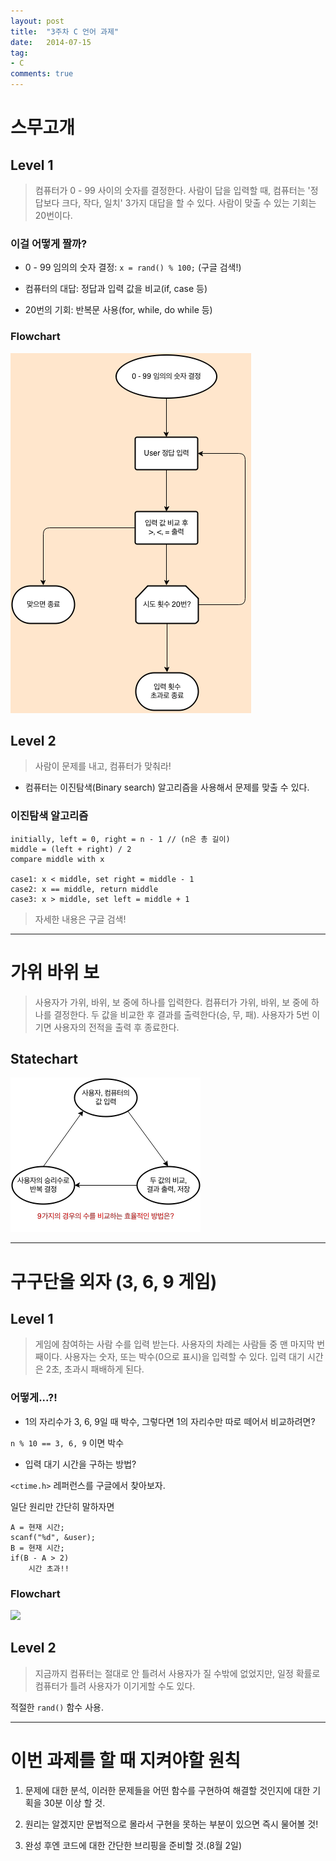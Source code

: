 ```yaml
---
layout: post
title:  "3주차 C 언어 과제"
date:   2014-07-15
tag:
- C
comments: true
---
```



# 스무고개

## Level 1

> 컴퓨터가 0 - 99 사이의 숫자를 결정한다. 사람이 답을 입력할 때, 컴퓨터는 '정답보다 크다, 작다, 일치' 3가지 대답을 할 수 있다. 사람이 맞출 수 있는 기회는 20번이다.

### 이걸 어떻게 짤까?

- 0 - 99 임의의 숫자 결정: ```x = rand() % 100;``` (구글 검색!)

- 컴퓨터의 대답: 정답과 입력 값을 비교(if, case 등)

- 20번의 기회: 반복문 사용(for, while, do while 등)

### Flowchart

![](/images/assignment-3-1-flowchart.png)

## Level 2

> 사람이 문제를 내고, 컴퓨터가 맞춰라!

* 컴퓨터는 이진탐색(Binary search) 알고리즘을 사용해서 문제를 맞출 수 있다.

### 이진탐색 알고리즘

	initially, left = 0, right = n - 1 // (n은 총 길이)
	middle = (left + right) / 2
	compare middle with x

	case1: x < middle, set right = middle - 1
	case2: x == middle, return middle
	case3: x > middle, set left = middle + 1

> 자세한 내용은 구글 검색!

***

# 가위 바위 보

> 사용자가 가위, 바위, 보 중에 하나를 입력한다. 컴퓨터가 가위, 바위, 보 중에 하나를 결정한다. 두 값을 비교한 후 결과를 출력한다(승, 무, 패). 사용자가 5번 이기면 사용자의 전적을 출력 후 종료한다.

## Statechart

![](/images/assignment-3-2-statechart.png)

***

# 구구단을 외자 (3, 6, 9 게임)

## Level 1

> 게임에 참여하는 사람 수를 입력 받는다. 사용자의 차례는 사람들 중 맨 마지막 번째이다. 사용자는 숫자, 또는 박수(0으로 표시)을 입력할 수 있다. 입력 대기 시간은 2초, 초과시 패배하게 된다.

### 어떻게...?!

- 1의 자리수가 3, 6, 9일 때 박수, 그렇다면 1의 자리수만 따로 떼어서 비교하려면?

```n % 10 == 3, 6, 9``` 이면 박수

- 입력 대기 시간을 구하는 방법?

```<ctime.h>``` 레퍼런스를 구글에서 찾아보자.

일단 원리만 간단히 말하자면

	A = 현재 시간;
	scanf("%d", &user);
	B = 현재 시간;
	if(B - A > 2)
		시간 초과!!

### Flowchart

![](/images/assignment-3-3-flowchart.png)

## Level 2

> 지금까지 컴퓨터는 절대로 안 틀려서 사용자가 질 수밖에 없었지만, 일정 확률로 컴퓨터가 틀려 사용자가 이기게할 수도 있다.

적절한 ```rand()``` 함수 사용.

***

# 이번 과제를 할 때 지켜야할 원칙

1. 문제에 대한 분석, 이러한 문제들을 어떤 함수를 구현하여 해결할 것인지에 대한 기획을 30분 이상 할 것.

1. 원리는 알겠지만 문법적으로 몰라서 구현을 못하는 부분이 있으면 즉시 물어볼 것!

1. 완성 후엔 코드에 대한 간단한 브리핑을 준비할 것.(8월 2일)